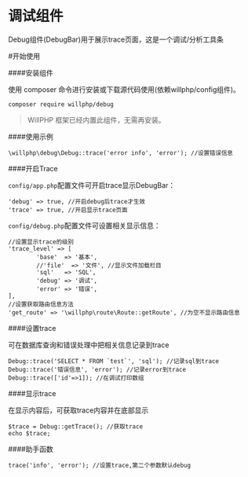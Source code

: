 # 调试组件
Debug组件(DebugBar)用于展示trace页面，这是一个调试/分析工具条

#开始使用

####安装组件

使用 composer 命令进行安装或下载源代码使用(依赖willphp/config组件)。

    composer require willphp/debug

> WillPHP 框架已经内置此组件，无需再安装。

####使用示例

    \willphp\debug\Debug::trace('error info', 'error'); //设置错误信息


####开启Trace

`config/app.php`配置文件可开启trace显示DebugBar：
	
	'debug' => true, //开启debug后trace才生效
	'trace' => true, //开启显示trace页面

`config/debug.php`配置文件可设置相关显示信息：

	//设置显示trace的级别
	'trace_level' => [
			'base'  => '基本',				
			//'file'  => '文件', //显示文件加载栏目
			'sql'   => 'SQL',
			'debug' => '调试',
			'error' => '错误',
	],
	//设置获取路由信息方法
	'get_route' => '\willphp\route\Route::getRoute', //为空不显示路由信息
	
####设置trace

可在数据库查询和错误处理中把相关信息记录到trace
	
	Debug::trace('SELECT * FROM `test`', 'sql'); //记录sql到trace
	Debug::trace('错误信息', 'error'); //记录error到trace
	Debug::trace(['id'=>1]); //在调试打印数组

####显示trace

在显示内容后，可获取trace内容并在底部显示

    $trace = Debug::getTrace(); //获取trace
    echo $trace;  

####助手函数

	trace('info', 'error'); //设置trace,第二个参数默认debug 

